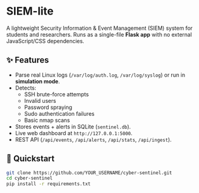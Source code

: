 # SIEM-lite

A lightweight Security Information & Event Management (SIEM) system for students and researchers.
Runs as a single-file **Flask app** with no external JavaScript/CSS dependencies.  

## ✨ Features
- Parse real Linux logs (`/var/log/auth.log`, `/var/log/syslog`) or run in **simulation mode**.
- Detects:
  - SSH brute-force attempts
  - Invalid users
  - Password spraying
  - Sudo authentication failures
  - Basic nmap scans
- Stores events + alerts in SQLite (`sentinel.db`).
- Live web dashboard at `http://127.0.0.1:5000`.
- REST API (`/api/events`, `/api/alerts`, `/api/stats`, `/api/ingest`).

## 🚀 Quickstart
```bash
git clone https://github.com/YOUR_USERNAME/cyber-sentinel.git
cd cyber-sentinel
pip install -r requirements.txt
